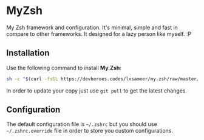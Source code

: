 MyZsh
=====

My Zsh framework and configuration. It's minimal, simple and fast in compare to other frameworks. It designed
for a lazy person like myself. :P

## Installation
Use the following command to install **My.Zsh**:

```bash
sh -c "$(curl -fsSL https://devheroes.codes/lxsameer/my.zsh/raw/master/scripts/install.sh)"
```

In order to update your copy just use `git pull` to get the latest changes.

## Configuration
The default configuration file is `~/.zshrc` but you should use `~/.zshrc.override` file
in order to store you custom configurations.
